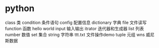 # python

class 类
condition 条件语句
config 配置信息
dictionary 字典
file 文件读写
function 函数
hello world
input 输入输出
itrator 迭代器和生成器
list 列表
number 数值
set 集合
string 字符串
ttt.txt 文件操作demo
tuple 元组
wns 威尼斯数据